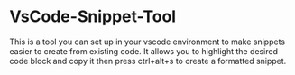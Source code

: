 # VsCode-Snippet-Tool
This is a tool you can set up in your vscode environment to make snippets easier to create from existing code. It allows you to highlight the desired code block and copy it then press ctrl+alt+s to create a formatted snippet.
